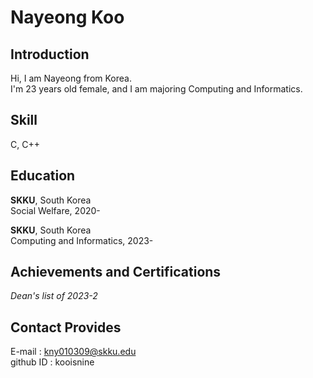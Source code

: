 # Nayeong Koo


## Introduction
Hi, I am Nayeong from Korea. \
I'm 23 years old female, and I am majoring Computing and Informatics. 


## Skill
C, C++

## Education
**SKKU**, South Korea\
Social Welfare, 2020-

**SKKU**, South Korea\
Computing and Informatics, 2023-


## Achievements and Certifications
_Dean's list of 2023-2_


## Contact Provides
E-mail : kny010309@skku.edu\
github ID : kooisnine
